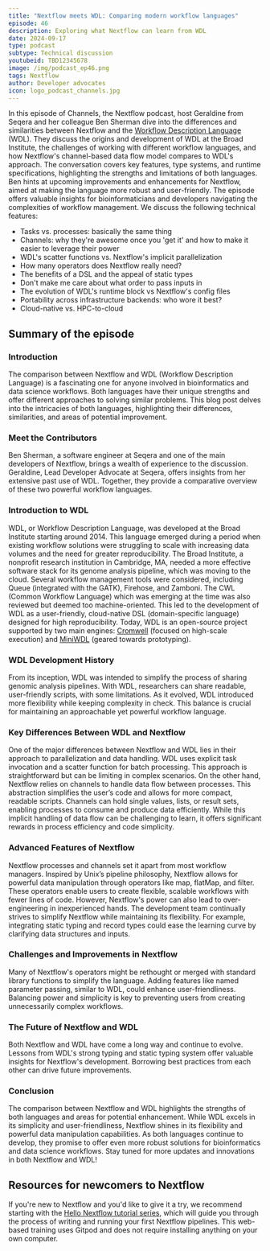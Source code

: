 ```yaml
---
title: "Nextflow meets WDL: Comparing modern workflow languages"
episode: 46
description: Exploring what Nextflow can learn from WDL
date: 2024-09-17
type: podcast
subtype: Technical discussion
youtubeid: TBD12345678
image: /img/podcast_ep46.png
tags: Nextflow
author: Developer advocates
icon: logo_podcast_channels.jpg
---
```


In this episode of Channels, the Nextflow podcast, host Geraldine from Seqera and her colleague Ben Sherman dive into the differences and similarities between Nextflow and the [Workflow Description Language](https://openwdl.org/) (WDL). They discuss the origins and development of WDL at the Broad Institute, the challenges of working with different workflow languages, and how Nextflow's channel-based data flow model compares to WDL's approach. The conversation covers key features, type systems, and runtime specifications, highlighting the strengths and limitations of both languages. Ben hints at upcoming improvements and enhancements for Nextflow, aimed at making the language more robust and user-friendly. The episode offers valuable insights for bioinformaticians and developers navigating the complexities of workflow management. <!-- end-archive-description --> We discuss the following technical features:

- Tasks vs. processes: basically the same thing
- Channels: why they're awesome once you 'get it' and how to make it easier to leverage their power
- WDL's scatter functions vs. Nextflow's implicit parallelization
- How many operators does Nextflow really need?
- The benefits of a DSL and the appeal of static types
- Don't make me care about what order to pass inputs in
- The evolution of WDL's runtime block vs Nextflow's config files
- Portability across infrastructure backends: who wore it best?
- Cloud-native vs. HPC-to-cloud

## Summary of the episode

### Introduction

The comparison between Nextflow and WDL (Workflow Description Language) is a fascinating one for anyone involved in bioinformatics and data science workflows. Both languages have their unique strengths and offer different approaches to solving similar problems. This blog post delves into the intricacies of both languages, highlighting their differences, similarities, and areas of potential improvement.

### Meet the Contributors

Ben Sherman, a software engineer at Seqera and one of the main developers of Nextflow, brings a wealth of experience to the discussion. Geraldine, Lead Developer Advocate at Seqera, offers insights from her extensive past use of WDL. Together, they provide a comparative overview of these two powerful workflow languages.

### Introduction to WDL

WDL, or Workflow Description Language, was developed at the Broad Institute starting around 2014. This language emerged during a period when existing workflow solutions were struggling to scale with increasing data volumes and the need for greater reproducibility. The Broad Institute, a nonprofit research institution in Cambridge, MA, needed a more effective software stack for its genome analysis pipeline, which was moving to the cloud.
Several workflow management tools were considered, including Queue (integrated with the GATK), Firehose, and Zamboni. The CWL (Common Workflow Language) which was emerging at the time was also reviewed but deemed too machine-oriented. This led to the development of WDL as a user-friendly, cloud-native DSL (domain-specific language) designed for high reproducibility. Today, WDL is an open-source project supported by two main engines: [Cromwell](https://github.com/broadinstitute/cromwell) (focused on high-scale execution) and [MiniWDL](https://github.com/mlin/miniwdl) (geared towards prototyping).

### WDL Development History

From its inception, WDL was intended to simplify the process of sharing genomic analysis pipelines. With WDL, researchers can share readable, user-friendly scripts, with some limitations. As it evolved, WDL introduced more flexibility while keeping complexity in check. This balance is crucial for maintaining an approachable yet powerful workflow language.

### Key Differences Between WDL and Nextflow

One of the major differences between Nextflow and WDL lies in their approach to parallelization and data handling. WDL uses explicit task invocation and a scatter function for batch processing. This approach is straightforward but can be limiting in complex scenarios.
On the other hand, Nextflow relies on channels to handle data flow between processes. This abstraction simplifies the user’s code and allows for more compact, readable scripts. Channels can hold single values, lists, or result sets, enabling processes to consume and produce data efficiently. While this implicit handling of data flow can be challenging to learn, it offers significant rewards in process efficiency and code simplicity.

### Advanced Features of Nextflow

Nextflow processes and channels set it apart from most workflow managers. Inspired by Unix’s pipeline philosophy, Nextflow allows for powerful data manipulation through operators like map, flatMap, and filter. These operators enable users to create flexible, scalable workflows with fewer lines of code.
However, Nextflow's power can also lead to over-engineering in inexperienced hands. The development team continually strives to simplify Nextflow while maintaining its flexibility. For example, integrating static typing and record types could ease the learning curve by clarifying data structures and inputs.

### Challenges and Improvements in Nextflow

Many of Nextflow's operators might be rethought or merged with standard library functions to simplify the language. Adding features like named parameter passing, similar to WDL, could enhance user-friendliness. Balancing power and simplicity is key to preventing users from creating unnecessarily complex workflows.

### The Future of Nextflow and WDL

Both Nextflow and WDL have come a long way and continue to evolve. Lessons from WDL's strong typing and static typing system offer valuable insights for Nextflow's development. Borrowing best practices from each other can drive future improvements.

### Conclusion

The comparison between Nextflow and WDL highlights the strengths of both languages and areas for potential enhancement. While WDL excels in its simplicity and user-friendliness, Nextflow shines in its flexibility and powerful data manipulation capabilities. As both languages continue to develop, they promise to offer even more robust solutions for bioinformatics and data science workflows. Stay tuned for more updates and innovations in both Nextflow and WDL!

## Resources for newcomers to Nextflow

If you're new to Nextflow and you'd like to give it a try, we recommend starting with the [Hello Nextflow tutorial series](https://training.nextflow.io/hello_nextflow/), which will guide you through the process of writing and running your first Nextflow pipelines. This web-based training uses Gitpod and does not require installing anything on your own computer.
